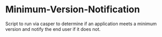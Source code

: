 # Minimum-Version-Notification
Script to run via casper to determine if an application meets a minimum version and notify the end user if it does not. 
